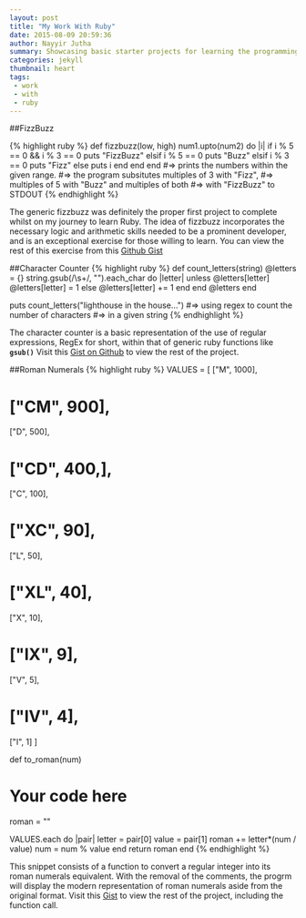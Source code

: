 ```yaml
---
layout: post
title: "My Work With Ruby"
date: 2015-08-09 20:59:36
author: Nayyir Jutha
summary: Showcasing basic starter projects for learning the programming language Ruby. 
categories: jekyll
thumbnail: heart
tags:
 - work
 - with
 - ruby
---
```



##FizzBuzz

{% highlight ruby %}
def fizzbuzz(low, high)
  num1.upto(num2) do |i|
    if i % 5 == 0 && i % 3 == 0
      puts "FizzBuzz"
    elsif i % 5 == 0
      puts "Buzz"
    elsif i % 3 == 0
      puts "Fizz"
    else
      puts i
    end
  end
end
#=> prints the numbers within the given range.
#=> the program subsitutes multiples of 3 with "Fizz",
#=> multiples of 5 with "Buzz" and multiples of both
#=> with "FizzBuzz" to STDOUT
{% endhighlight %}

The generic fizzbuzz was definitely the proper first project to complete whilst on my journey to learn Ruby. The idea of fizzbuzz incorporates the necessary logic and arithmetic skills needed to be a prominent developer, and is an exceptional exercise for those willing to learn. You can view the rest of this exercise from this [Github Gist](https://gist.github.com/6bc87e4bbc02f80807d8)

##Character Counter
{% highlight ruby %}
def count_letters(string)
  @letters = {}
  string.gsub(/\s+/, "").each_char do |letter| 
      unless @letters[letter] 
        @letters[letter] = 1
      else
        @letters[letter] += 1 
      end
  end
  @letters
end

puts count_letters("lighthouse in the house...")
#=> using regex to count the number of characters
#=> in a given string
{% endhighlight %}

The character counter is a basic representation of the use of regular expressions, RegEx for short, within that of generic ruby functions like **`gsub()`** Visit this [Gist on Github](https://gist.github.com/rh0delta/67b24342c9e4a10ba5e8) to view the rest of the project.

##Roman Numerals
{% highlight ruby %}
VALUES = [
  ["M", 1000],
  # ["CM", 900], 
  ["D", 500],
  # ["CD", 400,], 
  ["C", 100],
  # ["XC", 90], 
  ["L", 50],
  # ["XL", 40], 
  ["X", 10],
  # ["IX", 9], 
  ["V", 5],
  # ["IV", 4],
  ["I", 1] 
]

def to_roman(num)
  # Your code here
  roman = ""

  VALUES.each do |pair|
    letter = pair[0]
    value = pair[1]
    roman += letter*(num / value)
    num = num % value
  end
  return roman
end
{% endhighlight %}

This snippet consists of a function to convert a regular integer into its roman numerals equivalent.
With the removal of the comments, the progrm will display the modern representation of roman numerals aside
from the original format. Visit this [Gist](https://gist.github.com/rh0delta/2563fbb57085c7bdc1b6) to view the rest
of the project, including the function call.